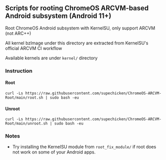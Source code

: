 ## Scripts for rooting ChromeOS ARCVM-based Android subsystem (Android 11+)
Root ChromeOS Android subsystem with KernelSU, only support ARCVM (not ARC++)

All kernel bzImage under this directory are extracted from KernelSU's official ARCVM CI workflow

Available kernels are under `kernel/` directory

### Instruction
#### Root
```shell
curl -Ls https://raw.githubusercontent.com/supechicken/ChromeOS-ARCVM-Root/main/root.sh | sudo bash -eu
```

#### Unroot
```shell
curl -Ls https://raw.githubusercontent.com/supechicken/ChromeOS-ARCVM-Root/main/unroot.sh | sudo bash -eu
```

### Notes
- Try installing the KernelSU module from `root_fix_module/` if root does not work on some of your Android apps.